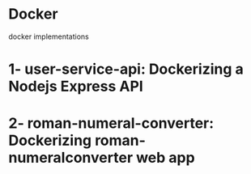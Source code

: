 # Docker
docker implementations
# 1- user-service-api: Dockerizing a Nodejs Express API
# 2- roman-numeral-converter: Dockerizing roman-numeralconverter web app
